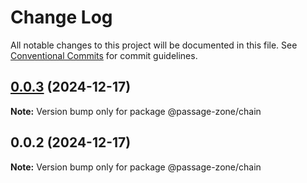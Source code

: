 # Change Log

All notable changes to this project will be documented in this file.
See [Conventional Commits](https://conventionalcommits.org) for commit guidelines.

## [0.0.3](https://github.com/ECHOAD/passagejs/compare/@passage-zone/chain@0.0.2...@passage-zone/chain@0.0.3) (2024-12-17)

**Note:** Version bump only for package @passage-zone/chain

## 0.0.2 (2024-12-17)

**Note:** Version bump only for package @passage-zone/chain
